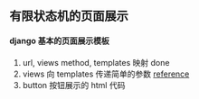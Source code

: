 有限状态机的页面展示
--------------------

#### django 基本的页面展示模板

1. url, views method, templates 映射 done
2. views 向 templates 传递简单的参数 [reference](http://djangobook.py3k.cn/chapter04/)
3. button 按钮展示的 html 代码
